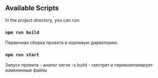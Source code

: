 
## Available Scripts

In the project directory, you can run:

### `npm run build`

Первичная сборка проекта в корневую директорию.

### `npm run start`

Запуск проекта - аналог serve -s build - смотрит и перекомпилирует измененные файлы

<!-- DEMO - https://vtargete-landing.herokuapp.com/ -->